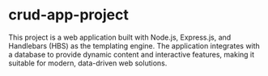 # crud-app-project
This project is a web application built with Node.js, Express.js, and Handlebars (HBS) as the templating engine. The application integrates with a database to provide dynamic content and interactive features, making it suitable for modern, data-driven web solutions.
